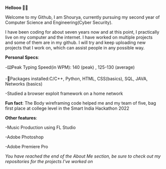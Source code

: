 **Hellooo 👋👋**

Welcome to my Github, I am Shourya, currently pursuing my second year of Computer Science and Engineering(Cyber Security).

I have been coding for about seven years now and at this point, I practically live on my computer and the internet. I have worked on multiple projects and some of them are in my github. I will try and keep uploading new projects that I work on, which can assist people in any possible way.

**Personal Specs**:

  -⌨️Peak Typing Speed(in WPM): 140 (peak) , 125-130 (average)
  
  -👾Packages installed:C/C++, Python, HTML, CSS(basics),  SQL, JAVA, Networks (basics)
  
  -Studied a browser exploit framework on a home network

**Fun fact**: The Body wireframing code helped me and my team of five, bag first place at college level in the Smart India Hackathon 2022

**Other features**:

  -Music Production using FL Studio

-Adobe Photoshop

  -Adobe Premiere Pro

_You have reached the end of the About Me section, be sure to check out my repositories for the projects I've worked on_
